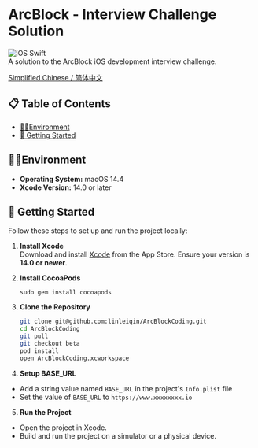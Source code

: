 # ArcBlock - Interview Challenge Solution  


![iOS Swift](https://img.shields.io/badge/iOS-Swift-blue)  
A solution to the ArcBlock iOS development interview challenge.  

[Simplified Chinese / 简体中文](README.md)

## 📋 Table of Contents  
- [🧑‍💻Environment](#environment)  
- [🚀 Getting Started](#-getting-started)  

## 🧑‍💻Environment  
- **Operating System:** macOS 14.4  
- **Xcode Version:** 14.0 or later  

## 🚀 Getting Started  

Follow these steps to set up and run the project locally:  

1. **Install Xcode**  
   Download and install [Xcode](https://apps.apple.com/app/xcode/id497799835?mt=12) from the App Store. Ensure your version is **14.0 or newer**.  

2. **Install CocoaPods**  
   ```
   sudo gem install cocoapods
   ```

3. **Clone the Repository**  
   ```bash  
   git clone git@github.com:linleiqin/ArcBlockCoding.git  
   cd ArcBlockCoding  
   git pull  
   git checkout beta  
   pod install
   open ArcBlockCoding.xcworkspace

4. **Setup BASE_URL**
- Add a string value named `BASE_URL` in the project's `Info.plist` file
- Set the value of `BASE_URL` to `https://www.xxxxxxxx.io`


5. **Run the Project**
- Open the project in Xcode.
- Build and run the project on a simulator or a physical device.
